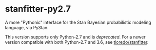 # stanfitter-py2.7
A more "Pythonic" interface for the Stan Bayesian probabilistic modeling language, via PyStan.

This version supports only Python-2.7 and is *deprecated*. For a newer version compatible with both Python-2.7 and 3.6, see [tloredo/stanfitter](https://github.com/tloredo/stanfitter).